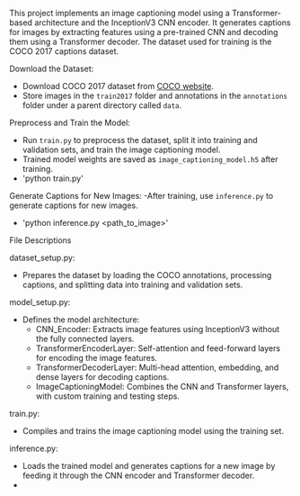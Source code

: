 This project implements an image captioning model using a Transformer-based architecture and the InceptionV3 CNN encoder. 
It generates captions for images by extracting features using a pre-trained CNN and decoding them using a Transformer decoder. 
The dataset used for training is the COCO 2017 captions dataset.

Download the Dataset:
   - Download COCO 2017 dataset from [COCO website](https://cocodataset.org/).
   - Store images in the `train2017` folder and annotations in the `annotations` folder under a parent directory called `data`.

Preprocess and Train the Model:
   - Run `train.py` to preprocess the dataset, split it into training and validation sets, and train the image captioning model.
   - Trained model weights are saved as `image_captioning_model.h5` after training.
   - 'python train.py'

Generate Captions for New Images:
   -After training, use `inference.py` to generate captions for new images.
   - 'python inference.py <path_to_image>'

File Descriptions

dataset_setup.py:
   - Prepares the dataset by loading the COCO annotations, processing captions, and splitting data into training and validation sets.

model_setup.py:
   - Defines the model architecture:
     - CNN_Encoder: Extracts image features using InceptionV3 without the fully connected layers.
     - TransformerEncoderLayer: Self-attention and feed-forward layers for encoding the image features.
     - TransformerDecoderLayer: Multi-head attention, embedding, and dense layers for decoding captions.
     - ImageCaptioningModel: Combines the CNN and Transformer layers, with custom training and testing steps.

train.py:
   - Compiles and trains the image captioning model using the training set.

inference.py:
   - Loads the trained model and generates captions for a new image by feeding it through the CNN encoder and Transformer decoder.
   - 

